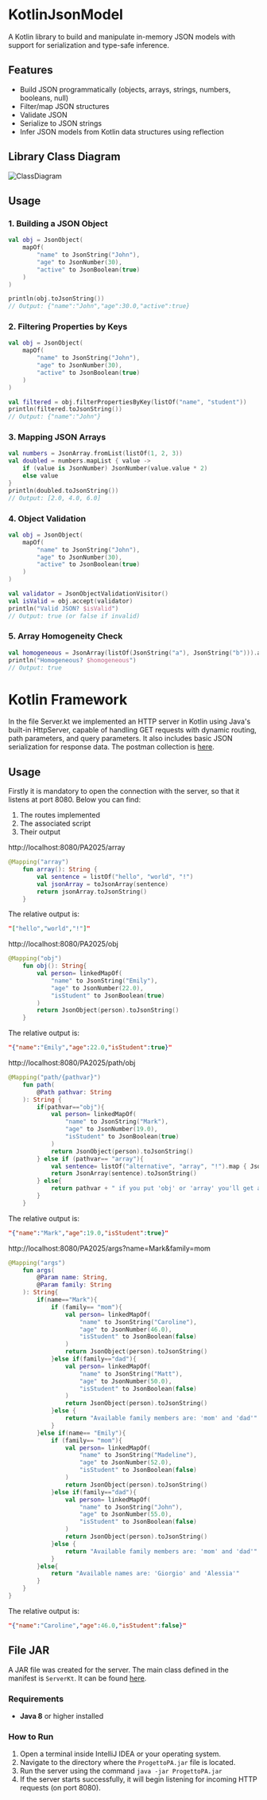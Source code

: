 # KotlinJsonModel

A Kotlin library to build and manipulate in-memory JSON models with support for serialization and type-safe inference.

## Features
- Build JSON programmatically (objects, arrays, strings, numbers, booleans, null)
- Filter/map JSON structures
- Validate JSON
- Serialize to JSON strings
- Infer JSON models from Kotlin data structures using reflection

## Library Class Diagram
![ClassDiagram](https://github.com/aledanna00/ProgettoPA/blob/master/Class_diagram/ClassDiagram.png)

## Usage

### 1. Building a JSON Object
```kotlin
val obj = JsonObject(
    mapOf(
        "name" to JsonString("John"),
        "age" to JsonNumber(30),
        "active" to JsonBoolean(true)
    )
)

println(obj.toJsonString()) 
// Output: {"name":"John","age":30.0,"active":true}
```

### 2. Filtering Properties by Keys
```kotlin
val obj = JsonObject(
    mapOf(
        "name" to JsonString("John"),
        "age" to JsonNumber(30),
        "active" to JsonBoolean(true)
    )
)

val filtered = obj.filterPropertiesByKey(listOf("name", "student"))
println(filtered.toJsonString())  
// Output: {"name":"John"}
```

### 3. Mapping JSON Arrays
```kotlin
val numbers = JsonArray.fromList(listOf(1, 2, 3))
val doubled = numbers.mapList { value ->
    if (value is JsonNumber) JsonNumber(value.value * 2)
    else value
}
println(doubled.toJsonString())  
// Output: [2.0, 4.0, 6.0]
```

### 4. Object Validation
```kotlin
val obj = JsonObject(
    mapOf(
        "name" to JsonString("John"),
        "age" to JsonNumber(30),
        "active" to JsonBoolean(true)
    )
)

val validator = JsonObjectValidationVisitor()
val isValid = obj.accept(validator)
println("Valid JSON? $isValid")  
// Output: true (or false if invalid)
```

### 5. Array Homogeneity Check
```kotlin
val homogeneous = JsonArray(listOf(JsonString("a"), JsonString("b"))).accept(JsonArrayHomogeneityVisitor())
println("Homogeneous? $homogeneous")  
// Output: true

```
# Kotlin Framework

In the file Server.kt we implemented an HTTP server in Kotlin using Java's built-in HttpServer, capable of handling GET requests with dynamic routing, path parameters, and query parameters. It also includes basic JSON serialization for response data.
The postman collection is [here](https://github.com/aledanna00/ProgettoPA/blob/master/PA2025.postman_collection.json).

## Usage
Firstly it is mandatory to open the connection with the server, so that it listens at port 8080. Below you can find: 
1. The routes implemented
2. The associated script
3. Their output

http://localhost:8080/PA2025/array

```kotlin
@Mapping("array")
    fun array(): String {
        val sentence = listOf("hello", "world", "!")
        val jsonArray = toJsonArray(sentence)
        return jsonArray.toJsonString()
    }
```
The relative output is:
```json
"["hello","world","!"]"
```

http://localhost:8080/PA2025/obj
```kotlin
@Mapping("obj")
    fun obj(): String{
        val person= linkedMapOf(
            "name" to JsonString("Emily"),
            "age" to JsonNumber(22.0),
            "isStudent" to JsonBoolean(true)
        )
        return JsonObject(person).toJsonString()
    }
```
The relative output is:
```json
"{"name":"Emily","age":22.0,"isStudent":true}"
```

http://localhost:8080/PA2025/path/obj
```kotlin
@Mapping("path/{pathvar}")
    fun path(
        @Path pathvar: String
    ): String {
        if(pathvar=="obj"){
            val person= linkedMapOf(
                "name" to JsonString("Mark"),
                "age" to JsonNumber(19.0),
                "isStudent" to JsonBoolean(true)
            )
            return JsonObject(person).toJsonString()
        } else if (pathvar== "array"){
            val sentence= listOf("alternative", "array", "!").map { JsonString(it) }
            return JsonArray(sentence).toJsonString()
        } else{
            return pathvar + " if you put 'obj' or 'array' you'll get an alternative output!"
        }
    }
```
The relative output is:
```json
"{"name":"Mark","age":19.0,"isStudent":true}"
```

http://localhost:8080/PA2025/args?name=Mark&family=mom
```kotlin
@Mapping("args")
    fun args(
        @Param name: String,
        @Param family: String
    ): String{
        if(name=="Mark"){
            if (family== "mom"){
                val person= linkedMapOf(
                    "name" to JsonString("Caroline"),
                    "age" to JsonNumber(46.0),
                    "isStudent" to JsonBoolean(false)
                )
                return JsonObject(person).toJsonString()
            }else if(family=="dad"){
                val person= linkedMapOf(
                    "name" to JsonString("Matt"),
                    "age" to JsonNumber(50.0),
                    "isStudent" to JsonBoolean(false)
                )
                return JsonObject(person).toJsonString()
            }else {
                return "Available family members are: 'mom' and 'dad'"
            }
        }else if(name== "Emily"){
            if (family== "mom"){
                val person= linkedMapOf(
                    "name" to JsonString("Madeline"),
                    "age" to JsonNumber(52.0),
                    "isStudent" to JsonBoolean(false)
                )
                return JsonObject(person).toJsonString()
            }else if(family=="dad"){
                val person= linkedMapOf(
                    "name" to JsonString("John"),
                    "age" to JsonNumber(55.0),
                    "isStudent" to JsonBoolean(false)
                )
                return JsonObject(person).toJsonString()
            }else {
                return "Available family members are: 'mom' and 'dad'"
            }
        }else{
            return "Available names are: 'Giorgio' and 'Alessia'"
        }
    }
}
```
The relative output is:
```json
"{"name":"Caroline","age":46.0,"isStudent":false}"
```

## File JAR
A JAR file was created for the server. The main class defined in the manifest is `ServerKt`. It can be found [here](https://github.com/aledanna00/ProgettoPA/blob/master/artifacts/ProgettoPA.jar ).

### Requirements

- **Java 8** or higher installed

### How to Run

1. Open a terminal inside IntelliJ IDEA or your operating system.
2. Navigate to the directory where the `ProgettoPA.jar` file is located.
3.  Run the server using the command `java -jar ProgettoPA.jar`
4.  If the server starts successfully, it will begin listening for incoming HTTP requests (on port 8080).
